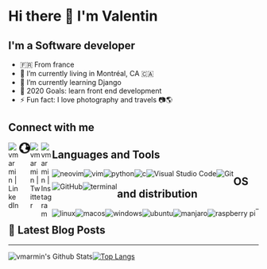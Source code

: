 # Hi there 👋 I'm Valentin

## I'm a Software developer

- 🇫🇷  From france
- 📍  I’m currently living in Montréal, CA 🇨🇦
- 🌱  I’m currently learning Django
- 🥅  2020 Goals: learn front end development
- ⚡   Fun fact: I love photography and travels 📷🌎

## Connect with me

[<img align="left" alt="vmarmin | LinkedIn" width="22px" src="https://cdn.jsdelivr.net/npm/simple-icons@v3/icons/linkedin.svg" />][linkedin]
[<img align="left" alt="www.talesofwanders.com" width="22px" src="https://raw.githubusercontent.com/iconic/open-iconic/master/svg/globe.svg" />][website]
[<img align="left" alt="vmarmin | Twitter" width="22px" src="https://cdn.jsdelivr.net/npm/simple-icons@v3/icons/twitter.svg" />][twitter]
[<img align="left" alt="vmarmin | Instagram" width="22px" src="https://cdn.jsdelivr.net/npm/simple-icons@v3/icons/instagram.svg" />][instagram]


## Languages and Tools

[<img align="left" alt="neovim" height="26px" src="https://cdn.svgporn.com/logos/neovim.svg" />][linkedin]
[<img align="left" alt="vim" height="26px" src="https://cdn.svgporn.com/logos/vim.svg" />][linkedin]
[<img align="left" alt="python" height="26px" src="https://cdn.svgporn.com/logos/python.svg" />][linkedin]
[<img align="left" alt="c" height="26px" src="https://cdn.svgporn.com/logos/c.svg" />][linkedin]
[<img align="left" alt="Visual Studio Code" height="26px" src="https://cdn.svgporn.com/logos/visual-studio-code.svg" />][linkedin]
[<img align="left" alt="Git" height="26px" src="https://cdn.svgporn.com/logos/git-icon.svg" />][linkedin]
[<img align="left" alt="GitHub" height="26px" src="https://cdn.svgporn.com/logos/github-icon.svg" />][linkedin]
[<img align="left" alt="terminal" height="26px" src="https://cdn.svgporn.com/logos/terminal.svg" />][linkedin]



## OS and distribution

[<img align="left" alt="linux" height="26px" src="https://cdn.svgporn.com/logos/linux-tux.svg" />](https://www.linux.org/)
[<img align="left" alt="macos" height="26px" src="https://cdn.svgporn.com/logos/macOS.svg" />](https://www.apple.com/macos/catalina/)
[<img align="left" alt="windows" height="26px" src="https://cdn.svgporn.com/logos/microsoft-windows.svg" />](https://www.microsoft.com/en-us/windows)
[<img align="left" alt="ubuntu" height="26px" src="https://cdn.svgporn.com/logos/ubuntu.svg" />](https://ubuntu.com/)
[<img align="left" alt="manjaro" height="26px" src="https://manjaro.org/img/logo.svg" />](https://manjaro.org/)
[<img align="left" alt="raspberry pi" height="26px" src="https://cdn.svgporn.com/logos/raspberry-pi.svg" />](https://www.raspberrypi.org/)


---

## 📕 Latest Blog Posts
<!-- BLOG-POST-LIST:START -->
<!-- BLOG-POST-LIST:END -->

---

<img align="left" alt="vmarmin's Github Stats" src="https://github-readme-stats.vercel.app/api?username=vmarmin&show_icons=true&hide_border=true&count_private=true" />

[![Top Langs](https://github-readme-stats.vercel.app/api/top-langs/?username=vmarmin&count_private=true)](https://github.com/vmarmin)

[website]: https://talesofwanders.com
[twitter]: https://twitter.com/vmarmin
[youtube]: https://youtube.com/vmarmin
[instagram]: https://instagram.com/valentin.mrmn
[linkedin]: https://linkedin.com/in/valentin-marmin
